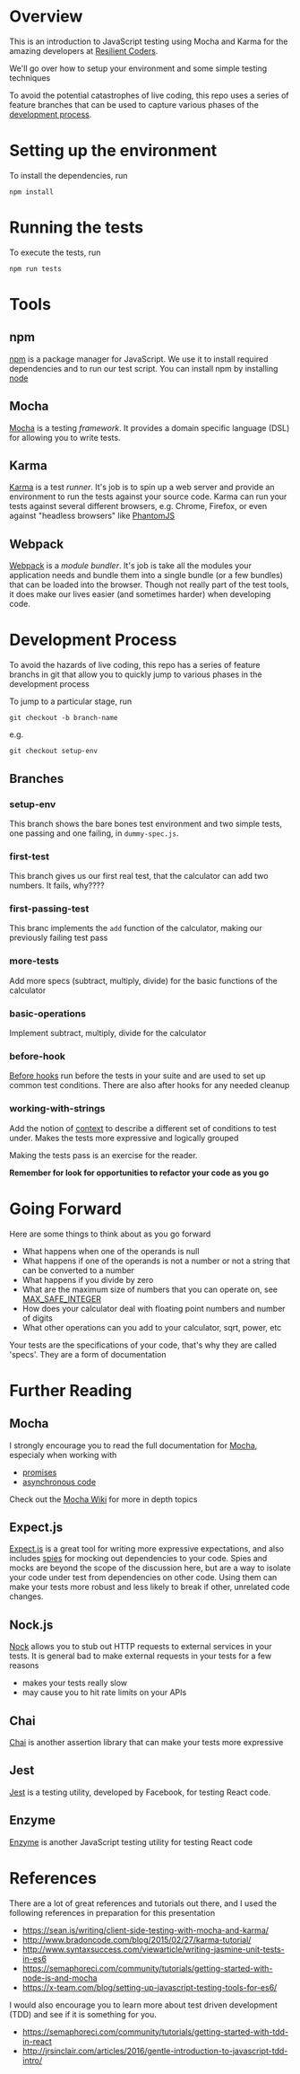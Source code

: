 # Overview
This is an introduction to JavaScript testing using Mocha and Karma for the amazing developers at [Resilient Coders](http://www.resilientcoders.org/).

We'll go over how to setup your environment and some simple testing techniques

To avoid the potential catastrophes of live coding, this repo uses a series of feature branches that can be used to capture various phases of the [development process](#development-process).

# Setting up the environment
To install the dependencies, run

`npm install`

# Running the tests
To execute the tests, run

`npm run tests`

# Tools

## npm
[npm](https://www.npmjs.com/) is a package manager for JavaScript.  We use it to install required dependencies and to run our test script.  You can install npm by installing [node](https://nodejs.org/en/)

## Mocha
[Mocha](https://mochajs.org/) is a testing _framework_.  It provides a domain specific language (DSL) for allowing you to write tests.

## Karma
[Karma](https://karma-runner.github.io) is a test _runner_.  It's job is to spin up a web server and provide an environment to run the tests against your source code.  Karma can run your tests against several different browsers, e.g. Chrome, Firefox, or even against "headless browsers" like [PhantomJS](http://phantomjs.org/)

## Webpack
[Webpack](https://webpack.github.io/) is a _module bundler_.  It's job is take all the modules your application needs and bundle them into a single bundle (or a few bundles) that can be loaded into the browser.  Though not really part of the test tools, it does make our lives easier (and sometimes harder) when developing code.

# Development Process
To avoid the hazards of live coding, this repo has a series of feature branchs in git that allow you to quickly jump to various phases in the development process

To jump to a particular stage, run

`git checkout -b branch-name`

e.g.

`git checkout setup-env`

## Branches

### setup-env
This branch shows the bare bones test environment and two simple tests, one passing and one failing, in `dummy-spec.js`.

### first-test
This branch gives us our first real test, that the calculator can add two numbers.  It fails, why????

### first-passing-test
This branc implements the `add` function of the calculator, making our previously failing test pass

### more-tests
Add more specs (subtract, multiply, divide) for the basic functions of the calculator

### basic-operations
Implement subtract, multiply, divide for the calculator

### before-hook
[Before hooks](https://mochajs.org/#hooks) run before the tests in your suite and are used to set up common test conditions.  There are also after hooks for any needed cleanup

### working-with-strings
Add the notion of [context](https://mochajs.org/#bdd) to describe a different set of conditions to test under.  Makes the tests more expressive and logically grouped

Making the tests pass is an exercise for the reader.

**Remember for look for opportunities to refactor your code as you go**

# Going Forward
Here are some things to think about as you go forward

* What happens when one of the operands is null
* What happens if one of the operands is not a number or not a string that can be converted to a number
* What happens if you divide by zero
* What are the maximum size of numbers that you can operate on, see [MAX_SAFE_INTEGER](https://developer.mozilla.org/en-US/docs/Web/JavaScript/Reference/Global_Objects/Number/MAX_SAFE_INTEGER)
* How does your calculator deal with floating point numbers and number of digits
* What other operations can you add to your calculator, sqrt, power, etc

Your tests are the specifications of your code, that's why they are called 'specs'.  They are a form of documentation

# Further Reading

## Mocha
I strongly encourage you to read the full documentation for [Mocha](https://mochajs.org/), especialy when working with

* [promises](https://mochajs.org/#working-with-promises)
* [asynchronous code](https://mochajs.org/#asynchronous-code)

Check out the [Mocha Wiki](https://github.com/mochajs/mocha/wiki) for more in depth topics

## Expect.js
[Expect.js](https://github.com/mjackson/expect) is a great tool for writing more expressive expectations, and also includes [spies](https://github.com/mjackson/expect#spies) for mocking out dependencies to your code.  Spies and mocks are beyond the scope of the discussion here, but are a way to isolate your code under test from dependencies on other code.  Using them can make your tests more robust and less likely to break if other, unrelated code changes.

## Nock.js
[Nock](https://github.com/node-nock/nock) allows you to stub out HTTP requests to external services in your tests.  It is general bad to make external requests in your tests for a few reasons

* makes your tests really slow
* may cause you to hit rate limits on your APIs

## Chai
[Chai](http://chaijs.com/) is another assertion library that can make your tests more expressive

## Jest
[Jest](https://facebook.github.io/jest/) is a testing utility, developed by Facebook, for testing React code.

## Enzyme
[Enzyme](http://airbnb.io/enzyme/) is another JavaScript testing utility for testing React code

# References
There are a lot of great references and tutorials out there, and I used the following references in preparation for this presentation

* https://sean.is/writing/client-side-testing-with-mocha-and-karma/
* http://www.bradoncode.com/blog/2015/02/27/karma-tutorial/
* http://www.syntaxsuccess.com/viewarticle/writing-jasmine-unit-tests-in-es6
* https://semaphoreci.com/community/tutorials/getting-started-with-node-js-and-mocha
* https://x-team.com/blog/setting-up-javascript-testing-tools-for-es6/

I would also encourage you to learn more about test driven development (TDD) and see if it is something for you.

* https://semaphoreci.com/community/tutorials/getting-started-with-tdd-in-react
* http://jrsinclair.com/articles/2016/gentle-introduction-to-javascript-tdd-intro/
